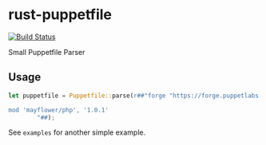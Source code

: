rust-puppetfile
===============

[![Build Status](https://travis-ci.org/Mayflower/rust-puppetfile.svg?branch=master)](https://travis-ci.org/Mayflower/rust-puppetfile)

Small Puppetfile Parser

## Usage
```rust
let puppetfile = Puppetfile::parse(r##"forge "https://forge.puppetlabs.com"

mod 'mayflower/php', '1.0.1'
        "##);
```

See `examples` for another simple example.
